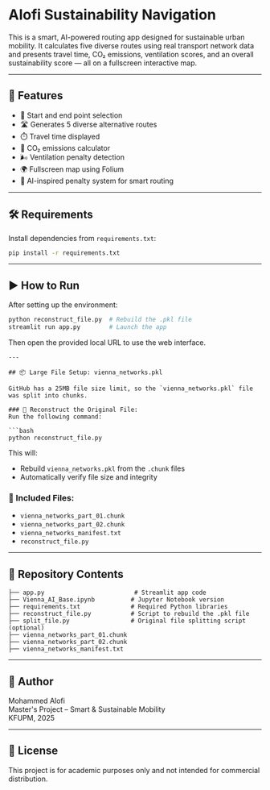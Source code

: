 # Alofi Sustainability Navigation

This is a smart, AI-powered routing app designed for sustainable urban mobility. It calculates five diverse routes using real transport network data and presents travel time, CO₂ emissions, ventilation scores, and an overall sustainability score — all on a fullscreen interactive map.

---

## 🚀 Features

- 📍 Start and end point selection
- 🛣️ Generates 5 diverse alternative routes
- ⏱️ Travel time displayed
- 🌱 CO₂ emissions calculator
- 🌬️ Ventilation penalty detection
- 🌍 Fullscreen map using Folium
- 🧠 AI-inspired penalty system for smart routing

---

## 🛠 Requirements

Install dependencies from `requirements.txt`:

```bash
pip install -r requirements.txt
```

---

## ▶️ How to Run

After setting up the environment:

```bash
python reconstruct_file.py  # Rebuild the .pkl file
streamlit run app.py        # Launch the app
```

Then open the provided local URL to use the web interface.
```
---

## 📦 Large File Setup: vienna_networks.pkl

GitHub has a 25MB file size limit, so the `vienna_networks.pkl` file was split into chunks.

### 🔧 Reconstruct the Original File:
Run the following command:

```bash
python reconstruct_file.py
```

This will:
- Rebuild `vienna_networks.pkl` from the `.chunk` files
- Automatically verify file size and integrity

### 🔩 Included Files:
- `vienna_networks_part_01.chunk`
- `vienna_networks_part_02.chunk`
- `vienna_networks_manifest.txt`
- `reconstruct_file.py`
---

## 📁 Repository Contents

```
├── app.py                         # Streamlit app code
├── Vienna_AI_Base.ipynb          # Jupyter Notebook version
├── requirements.txt              # Required Python libraries
├── reconstruct_file.py           # Script to rebuild the .pkl file
├── split_file.py                 # Original file splitting script (optional)
├── vienna_networks_part_01.chunk
├── vienna_networks_part_02.chunk
├── vienna_networks_manifest.txt
```

---

## 👤 Author

Mohammed Alofi  
Master's Project – Smart & Sustainable Mobility  
KFUPM, 2025

---

## 📄 License

This project is for academic purposes only and not intended for commercial distribution.
